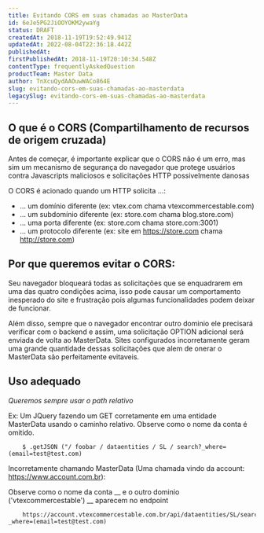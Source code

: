 ```yaml
---
title: Evitando CORS em suas chamadas ao MasterData
id: 6eJe5PG2JiOOYOKM2ywaYg
status: DRAFT
createdAt: 2018-11-19T19:52:49.941Z
updatedAt: 2022-08-04T22:36:18.442Z
publishedAt: 
firstPublishedAt: 2018-11-19T20:10:34.548Z
contentType: frequentlyAskedQuestion
productTeam: Master Data
author: TnXcuQydAAOuwWACo864E
slug: evitando-cors-em-suas-chamadas-ao-masterdata
legacySlug: evitando-cors-em-suas-chamadas-ao-masterdata
---
```


## O que é o CORS (Compartilhamento de recursos de origem cruzada)
Antes de começar, é importante explicar que o CORS não é um erro, mas sim um mecanismo de segurança do navegador que protege usuários contra Javascripts maliciosos e solicitações HTTP possivelmente danosas

O CORS é acionado quando um HTTP solicita ...:

- ... um domínio diferente (ex: vtex.com chama vtexcommercestable.com)
- ... um subdomínio diferente (ex: store.com chama blog.store.com)
- ... uma porta diferente (ex: store.com chama store.com:3001)
- ... um protocolo diferente (ex: site em https://store.com chama http://store.com)

## Por que queremos evitar o CORS:
Seu navegador bloqueará todas as solicitações que se enquadrarem em uma das quatro condições acima, isso pode causar um comportamento inesperado do site e frustração pois algumas funcionalidades podem deixar de funcionar.

Além disso, sempre que o navegador encontrar outro dominio ele precisará verificar com o backend e assim, uma solicitação OPTION adicional será enviada de volta ao MasterData. Sites configurados incorretamente geram uma grande quantidade dessas solicitações que alem de onerar o MasterData são perfeitamente evitaveis.

## Uso adequado

*Queremos sempre usar o path relativo*

Ex: Um JQuery fazendo um GET corretamente em uma entidade MasterData usando o caminho relativo.
Observe como o nome da conta é omitido.


        $ .getJSON ("/ foobar / dataentities / SL / search?_where=(email=test@test.com)
    



Incorretamente chamando MasterData (Uma chamada vindo da account:  https://www.account.com.br):

Observe como o nome da conta __ e o outro dominio ('vtexcommercestable') __ aparecem no endpoint

        https://account.vtexcommercestable.com.br/api/dataentities/SL/search?_where=(email=test@test.com)
